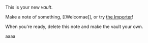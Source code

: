 This is your new *vault*.

Make a note of something, [[Welcomae]], or try [the Importer](https://help.obsidian.md/Plugins/Importer)!

When you're ready, delete this note and make the vault your own.

aaaa